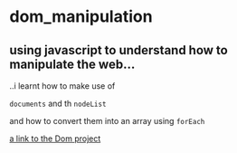 # dom_manipulation


## using javascript to understand how to manipulate the web... 


..i learnt how to make use of 

`documents`
 and th `nodeList`

 and how to convert them into an array using `forEach`


 [a link to the Dom project](https://osayiosas.github.io/dom_manipulation/)

 
